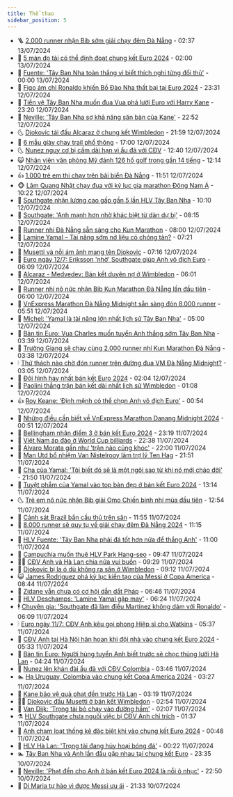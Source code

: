 ```yaml
---
title: Thể thao
sidebar_position: 5
---
```


<!-- vnexpress-the-thao:START -->
- 🪜 [2.000 runner nhận Bib sớm giải chạy đêm Đà Nẵng](https://vnexpress.net/2-000-runner-nhan-bib-som-giai-chay-dem-da-nang-4769422.html) - 02:37 13/07/2024
- 🦩 [5 màn đọ tài có thể định đoạt chung kết Euro 2024](https://vnexpress.net/5-man-do-tai-co-the-dinh-doat-chung-ket-euro-2024-4769479.html) - 02:00 13/07/2024
- 🧰 [Fuente: &#39;Tây Ban Nha toàn thắng vì biết thích nghi từng đối thủ&#39;](https://vnexpress.net/fuente-tay-ban-nha-toan-thang-vi-biet-thich-nghi-tung-doi-thu-4769461.html) - 00:00 13/07/2024
- 🤗 [Figo ám chỉ Ronaldo khiến Bồ Đào Nha thất bại tại Euro 2024](https://vnexpress.net/figo-am-chi-ronaldo-khien-bo-dao-nha-that-bai-tai-euro-2024-4769457.html) - 23:31 12/07/2024
- 🥳 [Tiền vệ Tây Ban Nha muốn đua Vua phá lưới Euro với Harry Kane](https://vnexpress.net/tien-ve-tay-ban-nha-muon-dua-vua-pha-luoi-euro-voi-harry-kane-4769455.html) - 23:20 12/07/2024
- 🦣 [Neville: &#39;Tây Ban Nha sợ khả năng săn bàn của Kane&#39;](https://vnexpress.net/neville-tay-ban-nha-so-kha-nang-san-ban-cua-kane-4769453.html) - 22:52 12/07/2024
- 🌜 [Djokovic tái đấu Alcaraz ở chung kết Wimbledon](https://vnexpress.net/djokovic-tai-dau-alcaraz-o-chung-ket-wimbledon-4769451.html) - 21:59 12/07/2024
- 🫶 [6 mẫu giày chạy trail phổ thông](https://vnexpress.net/6-mau-giay-chay-trail-pho-thong-4769318.html) - 17:00 12/07/2024
- 🌜 [Nunez nguy cơ bị cấm dài hạn vì ẩu đả với CĐV](https://vnexpress.net/nunez-nguy-co-bi-cam-dai-han-vi-au-da-voi-cdv-4769414.html) - 12:40 12/07/2024
- 😺 [Nhân viên văn phòng Mỹ đánh 126 hố golf trong gần 14 tiếng](https://vnexpress.net/nhan-vien-van-phong-my-danh-126-ho-golf-trong-gan-14-tieng-4769409.html) - 12:14 12/07/2024
- 👍 [1.000 trẻ em thi chạy trên bãi biển Đà Nẵng](https://vnexpress.net/1-000-tre-em-thi-chay-tren-bai-bien-da-nang-4769400.html) - 11:51 12/07/2024
- 🐵 [Lâm Quang Nhật chạy đua với kỷ lục gia marathon Đông Nam Á](https://vnexpress.net/lam-quang-nhat-chay-dua-voi-ky-luc-gia-marathon-dong-nam-a-4768436.html) - 10:22 12/07/2024
- 💫 [Southgate nhận lương cao gấp gần 5 lần HLV Tây Ban Nha](https://vnexpress.net/southgate-nhan-luong-cao-gap-gan-5-lan-hlv-tay-ban-nha-4769266.html) - 10:10 12/07/2024
- 🦆 [Southgate: &#39;Anh mạnh hơn nhờ khác biệt từ dàn dự bị&#39;](https://vnexpress.net/southgate-anh-manh-hon-nho-khac-biet-tu-dan-du-bi-4769293.html) - 08:15 12/07/2024
- 🙉 [Runner nhí Đà Nẵng sẵn sàng cho Kun Marathon](https://vnexpress.net/runner-nhi-da-nang-san-sang-cho-kun-marathon-4769232.html) - 08:00 12/07/2024
- 📝 [Lamine Yamal – Tài năng sớm nở liệu có chóng tàn?](https://vnexpress.net/lamine-yamal-tai-nang-som-no-lieu-co-chong-tan-4768757.html) - 07:21 12/07/2024
- 💯 [Musetti và nỗi ám ảnh mang tên Djokovic](https://vnexpress.net/musetti-va-noi-am-anh-mang-ten-djokovic-4769255.html) - 07:16 12/07/2024
- 🌈 [Euro ngày 12/7: Eriksson &#39;nhờ&#39; Southgate giúp Anh vô địch Euro](https://vnexpress.net/euro-ngay-12-7-eriksson-nho-southgate-giup-anh-vo-dich-euro-4769185.html) - 06:09 12/07/2024
- 🦩 [Alcaraz - Medvedev: Bán kết duyên nợ ở Wimbledon](https://vnexpress.net/alcaraz-medvedev-ban-ket-duyen-no-o-wimbledon-4769227.html) - 06:01 12/07/2024
- 🐲 [Runner nhí nô nức nhận Bib Kun Marathon Đà Nẵng lần đầu tiên](https://vnexpress.net/runner-nhi-no-nuc-nhan-bib-kun-marathon-da-nang-lan-dau-tien-4769181.html) - 06:00 12/07/2024
- 🌁 [VnExpress Marathon Đà Nẵng Midnight sẵn sàng đón 8.000 runner](https://vnexpress.net/vnexpress-marathon-da-nang-midnight-san-sang-don-8-000-runner-4769124.html) - 05:51 12/07/2024
- 💯 [Michel: &#39;Yamal là tài năng lớn nhất lịch sử Tây Ban Nha&#39;](https://vnexpress.net/michel-yamal-la-tai-nang-lon-nhat-lich-su-tay-ban-nha-4769020.html) - 05:00 12/07/2024
- 🌝 [Bản tin Euro: Vua Charles muốn tuyển Anh thắng sớm Tây Ban Nha](https://vnexpress.net/ban-tin-euro-vua-charles-muon-tuyen-anh-thang-som-tay-ban-nha-4769110.html) - 03:39 12/07/2024
- 🤖 [Trường Giang sẽ chạy cùng 2.000 runner nhí Kun Marathon Đà Nẵng](https://vnexpress.net/truong-giang-se-chay-cung-2-000-runner-nhi-kun-marathon-da-nang-4769148.html) - 03:38 12/07/2024
- 🕯 [Thử thách nào chờ đón runner trên đường đua VM Đà Nẵng Midnight?](https://vnexpress.net/thu-thach-nao-cho-don-runner-tren-duong-dua-vm-da-nang-midnight-4769076.html) - 03:05 12/07/2024
- 🧰 [Đội hình hay nhất bán kết Euro 2024](https://vnexpress.net/doi-hinh-hay-nhat-ban-ket-euro-2024-4769085.html) - 02:04 12/07/2024
- 🥳 [Paolini thắng trận bán kết dài nhất lịch sử Wimbledon](https://vnexpress.net/paolini-thang-tran-ban-ket-dai-nhat-lich-su-wimbledon-4769049.html) - 01:08 12/07/2024
- 👍 [Roy Keane: &#39;Định mệnh có thể chọn Anh vô địch Euro&#39;](https://vnexpress.net/roy-keane-dinh-menh-co-the-chon-anh-vo-dich-euro-4769048.html) - 00:54 12/07/2024
- 💪 [Những điều cần biết về VnExpress Marathon Danang Midnight 2024](https://vnexpress.net/nhung-dieu-can-biet-ve-vnexpress-marathon-danang-midnight-2024-4768177.html) - 00:51 12/07/2024
- 👹 [Bellingham nhận điểm 3 ở bán kết Euro 2024](https://vnexpress.net/bellingham-nhan-diem-3-o-ban-ket-euro-2024-4769024.html) - 23:19 11/07/2024
- 🧰 [Việt Nam áp đảo ở World Cup billiards](https://vnexpress.net/viet-nam-ap-dao-o-world-cup-billiards-4769018.html) - 22:38 11/07/2024
- 🚀 [Alvaro Morata gần như &#39;trận nào cũng khóc&#39;](https://vnexpress.net/alvaro-morata-gan-nhu-tran-nao-cung-khoc-4769013.html) - 22:00 11/07/2024
- 🎃 [Man Utd bổ nhiệm Van Nistelrooy làm trợ lý Ten Hag](https://vnexpress.net/man-utd-bo-nhiem-van-nistelrooy-lam-tro-ly-ten-hag-4769017.html) - 21:51 11/07/2024
- 🧰 [Cha của Yamal: &#39;Tôi biết đó sẽ là một ngôi sao từ khi nó mới chào đời&#39;](https://vnexpress.net/cha-cua-yamal-toi-biet-do-se-la-mot-ngoi-sao-tu-khi-no-moi-chao-doi-4769012.html) - 21:50 11/07/2024
- 👀 [Tuyệt phẩm của Yamal vào top bàn đẹp ở bán kết Euro 2024](https://vnexpress.net/tuyet-pham-cua-yamal-vao-top-ban-dep-o-ban-ket-euro-2024-4768967.html) - 13:14 11/07/2024
- 🌜 [Trẻ em nô nức nhận Bib giải Omo Chiến binh nhí mùa đầu tiên](https://vnexpress.net/tre-em-no-nuc-nhan-bib-giai-omo-chien-binh-nhi-mua-dau-tien-4768964.html) - 12:54 11/07/2024
- 🫶 [Cảnh sát Brazil bắn cầu thủ trên sân](https://vnexpress.net/canh-sat-brazil-ban-cau-thu-tren-san-4768951.html) - 11:55 11/07/2024
- 🦄 [8.000 runner sẽ quy tụ về giải chạy đêm Đà Nẵng 2024](https://vnexpress.net/8-000-runner-se-quy-tu-ve-giai-chay-dem-da-nang-2024-4768957.html) - 11:15 11/07/2024
- 🥳 [HLV Fuente: &#39;Tây Ban Nha phải đá tốt hơn nữa để thắng Anh&#39;](https://vnexpress.net/hlv-fuente-tay-ban-nha-phai-da-tot-hon-nua-de-thang-anh-4768918.html) - 11:00 11/07/2024
- 🐲 [Campuchia muốn thuê HLV Park Hang-seo](https://vnexpress.net/campuchia-muon-thue-hlv-park-hang-seo-4768925.html) - 09:47 11/07/2024
- 🧑‍🏫 [CĐV Anh và Hà Lan chia nửa vui buồn](https://vnexpress.net/cdv-anh-va-ha-lan-chia-nua-vui-buon-4768661.html) - 09:29 11/07/2024
- 🤔 [Djokovic bị la ó dù không ra sân ở Wimbledon](https://vnexpress.net/djokovic-bi-la-o-du-khong-ra-san-o-wimbledon-4768908.html) - 09:12 11/07/2024
- 😺 [James Rodriguez phá kỷ lục kiến tạo của Messi ở Copa America](https://vnexpress.net/james-rodriguez-pha-ky-luc-kien-tao-cua-messi-o-copa-america-4768879.html) - 08:44 11/07/2024
- 💪 [Zidane vẫn chưa có cơ hội dẫn dắt Pháp](https://vnexpress.net/zidane-van-chua-co-co-hoi-dan-dat-phap-4768686.html) - 06:46 11/07/2024
- 💼 [HLV Deschamps: &#39;Lamine Yamal gặp may&#39;](https://vnexpress.net/hlv-deschamps-lamine-yamal-gap-may-4768765.html) - 06:24 11/07/2024
- 🕴 [Chuyên gia: &#39;Southgate đã làm điều Martinez không dám với Ronaldo&#39;](https://vnexpress.net/chuyen-gia-southgate-da-lam-dieu-martinez-khong-dam-voi-ronaldo-4768747.html) - 06:09 11/07/2024
- 🕯 [Euro ngày 11/7: CĐV Anh kêu gọi phong Hiệp sĩ cho Watkins](https://vnexpress.net/euro-ngay-11-7-cdv-anh-keu-goi-phong-hiep-si-cho-watkins-4768741.html) - 05:37 11/07/2024
- 📝 [CĐV Anh tại Hà Nội hân hoan khi đội nhà vào chung kết Euro 2024](https://vnexpress.net/cdv-anh-tai-ha-noi-han-hoan-khi-doi-nha-vao-chung-ket-euro-2024-4768734.html) - 05:33 11/07/2024
- 🧐 [Bản tin Euro: Người hùng tuyển Anh biết trước sẽ chọc thủng lưới Hà Lan](https://vnexpress.net/ban-tin-euro-nguoi-hung-tuyen-anh-biet-truoc-se-choc-thung-luoi-ha-lan-4768742.html) - 04:24 11/07/2024
- 🙉 [Nunez lên khán đài ẩu đả với CĐV Colombia](https://vnexpress.net/nunez-len-khan-dai-au-da-voi-cdv-colombia-4768700.html) - 03:46 11/07/2024
- 🏊 [Hạ Uruguay, Colombia vào chung kết Copa America 2024](https://vnexpress.net/ha-uruguay-colombia-vao-chung-ket-copa-america-2024-4768675.html) - 03:27 11/07/2024
- 🌊 [Kane bảo vệ quả phạt đền trước Hà Lan](https://vnexpress.net/kane-bao-ve-qua-phat-den-truoc-ha-lan-4768614.html) - 03:19 11/07/2024
- 👨‍🏫 [Djokovic đấu Musetti ở bán kết Wimbledon](https://vnexpress.net/djokovic-dau-musetti-o-ban-ket-wimbledon-4768644.html) - 02:54 11/07/2024
- 🥷 [Van Dijk: &#39;Trọng tài bỏ chạy vào đường hầm&#39;](https://vnexpress.net/van-dijk-trong-tai-bo-chay-vao-duong-ham-4768618.html) - 02:07 11/07/2024
- ⚗️ [HLV Southgate chưa nguôi việc bị CĐV Anh chỉ trích](https://vnexpress.net/hlv-southgate-chua-nguoi-viec-bi-cdv-anh-chi-trich-4768600.html) - 01:37 11/07/2024
- 🌮 [Anh chạm loạt thống kê đặc biệt khi vào chung kết Euro 2024](https://vnexpress.net/anh-cham-loat-thong-ke-dac-biet-khi-vao-chung-ket-euro-2024-4768581.html) - 00:48 11/07/2024
- 🤩 [HLV Hà Lan: &#39;Trọng tài đang hủy hoại bóng đá&#39;](https://vnexpress.net/hlv-ha-lan-trong-tai-dang-huy-hoai-bong-da-4768567.html) - 00:22 11/07/2024
- 🏊 [Tây Ban Nha và Anh lần đầu gặp nhau tại chung kết Euro](https://vnexpress.net/tay-ban-nha-va-anh-lan-dau-gap-nhau-tai-chung-ket-euro-4768556.html) - 23:35 10/07/2024
- 🐎 [Neville: &#39;Phạt đền cho Anh ở bán kết Euro 2024 là nỗi ô nhục&#39;](https://vnexpress.net/neville-phat-den-cho-anh-o-ban-ket-euro-2024-la-noi-o-nhuc-4768554.html) - 22:50 10/07/2024
- 💫 [Di Maria tự hào vì được Messi ưu ái](https://vnexpress.net/di-maria-tu-hao-vi-duoc-messi-uu-ai-4768320.html) - 21:33 10/07/2024<!-- vnexpress-the-thao:END -->
